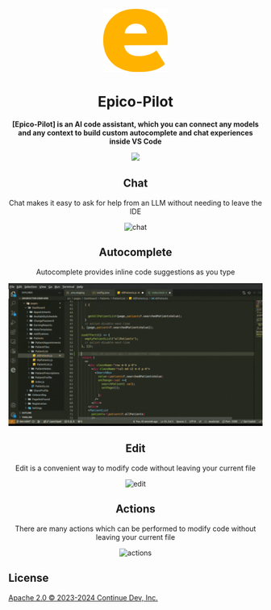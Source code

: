 <div align="center">

![Epico-Pilot logo](./media/Logo-Epico-Pilot.png)

</div>

<h1 align="center">Epico-Pilot</h1>

<div align="center">

**[Epico-Pilot] is an AI code assistant, which you can connect any models and any context to build custom autocomplete and chat experiences inside VS Code**

</div>

<div align="center">

<a target="_blank" href="https://opensource.org/licenses/Apache-2.0" style="background:none">
    <img src="https://img.shields.io/badge/License-Apache_2.0-blue.svg" style="height: 22px;" />
</a>

<p></p>

## Chat

Chat makes it easy to ask for help from an LLM without needing to leave the IDE

![chat](/docs/static/img/chat.gif)

## Autocomplete

Autocomplete provides inline code suggestions as you type

![autocomplete](/docs/static/img/autocomplete.gif)

## Edit

Edit is a convenient way to modify code without leaving your current file

![edit](/docs/static/img/edit.gif)

## Actions

There are many actions which can be performed to modify code without leaving your current file

![actions](/docs/static/img/actions.gif)

</div>

## License

[Apache 2.0 © 2023-2024 Continue Dev, Inc.](./LICENSE)
